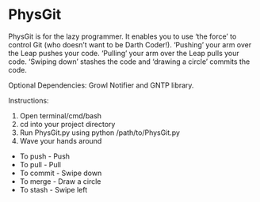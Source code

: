# PhysGit
PhysGit is for the lazy programmer. It enables you to use ‘the force’ to control Git (who doesn’t want to be Darth Coder!). ‘Pushing’ your arm over the Leap pushes your code. ‘Pulling’ your arm over the Leap pulls your code. ‘Swiping down’ stashes the code and ‘drawing a circle’ commits the code. 

Optional Dependencies: Growl Notifier and GNTP library.

Instructions:

1. Open terminal/cmd/bash
2. cd into your project directory
3. Run PhysGit.py using python /path/to/PhysGit.py
4. Wave your hands around

- To push - Push 
- To pull - Pull
- To commit - Swipe down
- To merge - Draw a circle
- To stash - Swipe left
